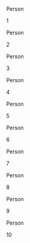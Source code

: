 Person

1



Person

2



Person

3



Person

4



Person

5



Person

6



Person

7



Person

8



Person

9



Person

10



